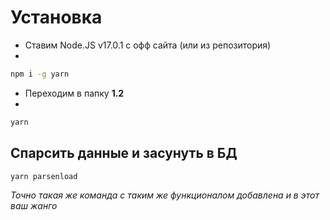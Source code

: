# Установка
* Ставим Node.JS v17.0.1 с офф сайта (или из репозитория)
*
```sh
npm i -g yarn
```
* Переходим в папку **1.2**
*
```sh
yarn
```
## Спарсить данные и засунуть в БД
```sh
yarn parsenload
```
*Точно такая же команда с таким же функционалом добавлена и в этот ваш жанго*